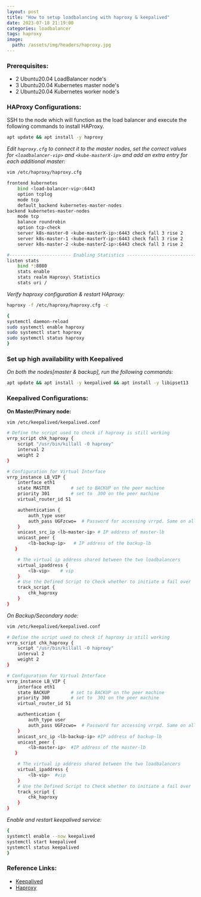 ```yaml
---
layout: post
title: "How to setup loadbalancing with haproxy & keepalived"
date: 2023-07-18 21:19:00
categories: loadbalancer
tags: haproxy
image:
  path: /assets/img/headers/haproxy.jpg
---
```


### Prerequisites:
- 2 Ubuntu20.04 LoadBalancer node's
- 3 Ubuntu20.04 Kubernetes master node's
- 2 Ubuntu20.04 Kubernetes worker node's

### HAProxy Configurations:

SSH to the node which will function as the load balancer and execute the following commands to install HAProxy.
```sh
apt update && apt install -y haproxy
```

*Edit `haproxy.cfg` to connect it to the master nodes, set the correct values for `<loadbalancer-vip>` and `<kube-masterX-ip>` and add an extra entry for each additional master:*
```sh
vim /etc/haproxy/haproxy.cfg
```

```sh
frontend kubernetes
	bind <load-balancer-vip>:6443
	option tcplog
	mode tcp
	default_backend kubernetes-master-nodes
backend kubernetes-master-nodes
	mode tcp
	balance roundrobin
	option tcp-check
	server k8s-master-0 <kube-masterX-ip>:6443 check fall 3 rise 2
	server k8s-master-1 <kube-masterY-ip>:6443 check fall 3 rise 2
    server k8s-master-2 <kube-masterZ-ip>:6443 check fall 3 rise 2

#----------------------- Enabling Statistics -------------------------------------
listen stats
    bind *:8080
    stats enable
    stats realm Haproxy\ Statistics
    stats uri /
```
*Verify haproxy configuration & restart HAproxy:*

```sh
haproxy -f /etc/haproxy/haproxy.cfg -c
```

```sh
{
systemctl daemon-reload
sudo systemctl enable haproxy 
sudo systemctl start haproxy
sudo systemctl status haproxy
}
```
### Set up high availability with Keepalived

*On both the nodes[master & backup], run the following commands:*

```sh
apt update && apt install -y keepalived && apt install -y libipset13
```
### Keepalived Configurations:

**On Master/Primary node:**

```sh
vim /etc/keepalived/keepalived.conf
```

```sh
# Define the script used to check if haproxy is still working
vrrp_script chk_haproxy {
    script "/usr/bin/killall -0 haproxy"
    interval 2
    weight 2
}

# Configuration for Virtual Interface
vrrp_instance LB_VIP {
    interface eth1
    state MASTER        # set to BACKUP on the peer machine
    priority 301        # set to  300 on the peer machine
    virtual_router_id 51

    authentication {
        auth_type user
        auth_pass UGFzcwo=  # Password for accessing vrrpd. Same on all devices
    }
    unicast_src_ip <lb-master-ip> # IP address of master-lb
    unicast_peer {
        <lb-backup-ip>   # IP address of the backup-lb
   }

    # The virtual ip address shared between the two loadbalancers
    virtual_ipaddress {
        <lb-vip>    # vip 
    }
    # Use the Defined Script to Check whether to initiate a fail over
    track_script {
        chk_haproxy
    }
}
```
*On Backup/Secondary node:*

```sh
vim /etc/keepalived/keepalived.conf
```

```sh
# Define the script used to check if haproxy is still working
vrrp_script chk_haproxy {
    script "/usr/bin/killall -0 haproxy"
    interval 2
    weight 2
}

# Configuration for Virtual Interface
vrrp_instance LB_VIP {
    interface eth1
    state BACKUP        # set to BACKUP on the peer machine
    priority 300        # set to  301 on the peer machine
    virtual_router_id 51

    authentication {
        auth_type user
        auth_pass UGFzcwo=  # Password for accessing vrrpd. Same on all devices
    }
    unicast_src_ip <lb-backup-ip> #IP address of backup-lb
    unicast_peer {
        <lb-master-ip>  #IP address of the master-lb
   }

    # The virtual ip address shared between the two loadbalancers
    virtual_ipaddress {
        <lb-vip>  #vip
    }
    # Use the Defined Script to Check whether to initiate a fail over
    track_script {
        chk_haproxy
    }
}
```

*Enable and restart keepalived service:*
```sh
{
systemctl enable --now keepalived
systemctl start keepalived
systemctl status keepalived
}
```

### Reference Links:

- [Keepalived](https://keepalived.readthedocs.io/en/latest/introduction.html)
- [Haproxy](https://www.haproxy.org/?ref=linuxhandbook.com)

